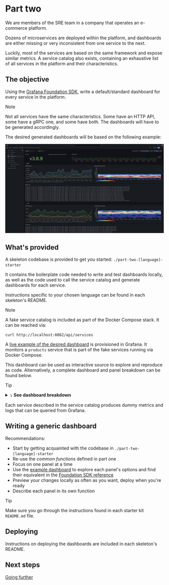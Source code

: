 # Part two

We are members of the SRE team in a company that operates an e-commerce platform.

Dozens of microservices are deployed within the platform, and dashboards are
either missing or very inconsistent from one service to the next.

Luckily, most of the services are based on the same framework and expose similar
metrics.
A service catalog also exists, containing an exhaustive list of all services in
the platform and their characteristics.

## The objective

Using the [Grafana Foundation SDK](https://grafana.github.io/grafana-foundation-sdk/),
write a default/standard dashboard for every service in the platform.

> [!NOTE]
> Not all services have the same characteristics. Some have an HTTP API, some
> have a gRPC one, and some have both.
> The dashboards will have to be generated accordingly.

The desired generated dashboards will be based on the following example:

![sample overview dashboard for the products service](./example-products-service-overview.png)

## What's provided

A skeleton codebase is provided to get you started: `./part-two-[language]-starter`

It contains the boilerplate code needed to write and test dashboards locally,
as well as the code used to call the service catalog and generate dashboards for
each service.

Instructions specific to your chosen language can be found in each skeleton's
README.

> [!NOTE]
> A fake service catalog is included as part of the Docker Compose stack.
> It can be reached via:
>
> ```shell
> curl http://localhost:8082/api/services
> ```

A [live example of the desired dashboard](
http://localhost:3000/d/example-products-overview/part-two-products-service-overview)
is provisioned in Grafana. It monitors a `products` service that is part of the fake services running via
Docker Compose.

This dashboard can be used as interactive source to explore and reproduce as code.
Alternatively, a complete dashboard and panel breakdown can be found below.

> [!TIP]
> <details>
> <summary>⤵️ <b>See dashboard breakdown</b></summary>
>
> * `Version` panel
>   * type: `stat`
>   * query: `app_infos{service="[service_name]"}`
>	   * instant: `true`
>   * datasource: Prometheus datasource
>   * transparent: `true`
>   * reduce options:
>     * values: `false`
>     * calcs: `["last"]`
>     * fields: `/^version$/`
>   * height: 4
>   * span: 4
> * service description panel
>   * type: `text`
>   * transparent: `true`
>   * height: 4
>   * span: 4
> * `Logs volume` panel
>   * type: `timeseries`
>   * query: `sum by (level) (count_over_time({service="[service_name]", level=~"$logs_level"} |~ "$logs_filter" [$__auto]))`
>     * legend format: `{{ level }}`
>   * stacking mode: `normal`
>   * `legend` options:
>     * displayMode: `list`
>     * placement: `bottom`
>     * showLegend: `true`
>   * draw style: `bars`
>   * override by name:
>     * name: `INFO`
>     * value: `color = {"mode": "fixed", "fixedColor": "green"}`
>   * override by name:
>     * name: `ERROR`
>     * value: `color = {"mode": "fixed", "fixedColor": "red"}`
>   * height: 4
>   * span: 16
> * `gRPC` row
>   * `gRPC Requests` panel
>     * type: `timeseries`
>     * query: `rate(grpc_server_handled_total{service="[service_name]"}[$__rate_interval])`
>     * datasource: Prometheus datasource
>     * query legend format: `{{ grpc_method }} – {{ grpc_code }}`
>     * unit: `requests per second` (reqps)
>     * height: 8
>     * span: 12
>   * `gRPC Requests latencies` panel
>     * type: `heatmap`
>     * query: `sum(increase(grpc_server_handling_seconds_bucket{service="[service_name]"}[$__rate_interval])) by (le)`
>     * query format: `heatmap`
>     * datasource: Prometheus datasource
>     * height: 8
>     * span: 12
>   * `gRPC Logs` panel
>     * type: `logs`
>     * query: `{service="[service_name]", source="grpc", level=~"$logs_level"} |~ "$logs_filter"`
>     * height: 8
>     * span: 24
> * `HTTP` row
>   * `HTTP Requests` panel
>     * type: `timeseries`
>     * query: `rate(http_requests_total{service="[service_name]"}[$__rate_interval])`
>     * datasource: Prometheus datasource
>     * query legend format: `{{code}} - {{ method }} {{ path }}`
>     * unit: `requests per second` (reqps)
>     * height: 8
>     * span: 12
>   * `HTTP Requests latencies` panel
>     * type: `heatmap`
>     * query: `sum(increase(http_requests_duration_seconds_bucket{service="[service_name]"}[$__rate_interval])) by (le)`
>     * query format: `heatmap`
>     * datasource: Prometheus datasource
>     * height: 8
>     * span: 12
>   * `HTTP Logs` panel
>     * type: `logs`
>     * query: `{service="[service_name]", source="http", level=~"$logs_level"} |~ "$logs_filter"`
>     * height: 8
>     * span: 24
>
> </details>

Each service described in the service catalog produces dummy metrics and logs
that can be queried from Grafana.

## Writing a generic dashboard

Recommendations:

* Start by getting acquainted with the codebase in `./part-two-[language]-starter`
* Re-use the *common functions* defined in part one
* Focus on one panel at a time
* Use the [example dashboard](http://localhost:3000/d/example-products-overview/example-products-service-overview)
  to explore each panel's options and find their equivalent in the [Foundation
  SDK reference](https://grafana.github.io/grafana-foundation-sdk/v11.4.x+cog-v0.0.x/go/Reference/)
* Preview your changes locally as often as you want, deploy when you're ready
* Describe each panel in its own function

> [!TIP]
> Make sure you go through the instructions found in each starter kit
> `README.md` file.

## Deploying

Instructions on deploying the dashboards are included in each skeleton's README.

## Next steps

[Going further](./going-further.md)
